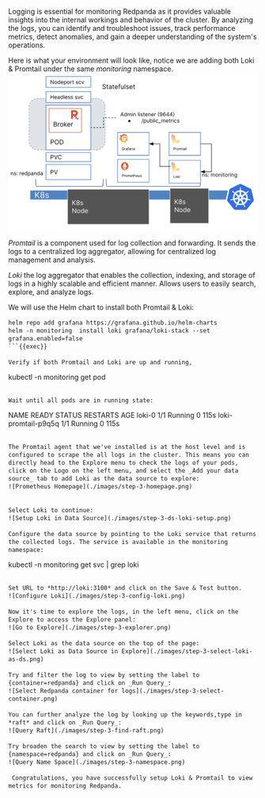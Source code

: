 Logging is essential for monitoring Redpanda as it provides valuable insights into the internal workings and behavior of the cluster. By analyzing the logs, you can identify and troubleshoot issues, track performance metrics, detect anomalies, and gain a deeper understanding of the system's operations.

Here is what your environment will look like, notice we are adding both Loki & Promtail under the same _monitoring_ namespace.
![Loki & Promtail Env Overview](./images/step-3-loki-env.png)

*Promtail* is a component used for log collection and forwarding. It sends the logs to a centralized log aggregator, allowing for centralized log management and analysis.

*Loki* the log aggregator that enables the collection, indexing, and storage of logs in a highly scalable and efficient manner. Allows users to easily search, explore, and analyze logs.

We will use the Helm chart to install both Promtail & Loki:
```
helm repo add grafana https://grafana.github.io/helm-charts
helm -n monitoring  install loki grafana/loki-stack --set grafana.enabled=false
```{{exec}}

Verify if both Promtail and Loki are up and running, 
```
kubectl -n monitoring get pod
```{{exec}}

Wait until all pods are in running state:
```
NAME                                                 READY   STATUS    RESTARTS      AGE
loki-0                                               1/1     Running   0             115s
loki-promtail-p9q5q                                  1/1     Running   0             115s
```

The Promtail agent that we've installed is at the host level and is configured to scrape the all logs in the cluster. This means you can directly head to the Explore menu to check the logs of your pods, click on the Logo on the left menu, and select the _Add your data source_ tab to add Loki as the data source to explore:
![Prometheus Homepage](./images/step-3-homepage.png)


Select Loki to continue: 
![Setup Loki in Data Source](./images/step-3-ds-loki-setup.png)

Configure the data source by pointing to the Loki service that returns the collected logs. The service is available in the monitoring namespace:
```
kubectl -n monitoring get svc | grep loki
```{{exec}}

Set URL to *http://loki:3100* and click on the Save & Test button.
![Configure Loki](./images/step-3-config-loki.png)

Now it's time to explore the logs, in the left menu, click on the Explore to access the Explore panel:
![Go to Explore](./images/step-3-explorer.png)

Select Loki as the data source on the top of the page:
![Select Loki as Data Source in Explore](./images/step-3-select-loki-as-ds.png)

Try and filter the log to view by setting the label to {container=redpanda} and click on _Run Query_:
![Select Redpanda container for logs](./images/step-3-select-container.png)

You can further analyze the log by looking up the keywords,type in *raft* and click on _Run Query_:
![Query Raft](./images/step-3-find-raft.png)

Try broaden the search to view by setting the label to {namespace=redpanda} and click on _Run Query_:
![Query Name Space](./images/step-3-namespace.png)

 Congratulations, you have successfully setup Loki & Promtail to view metrics for monitoring Redpanda. 